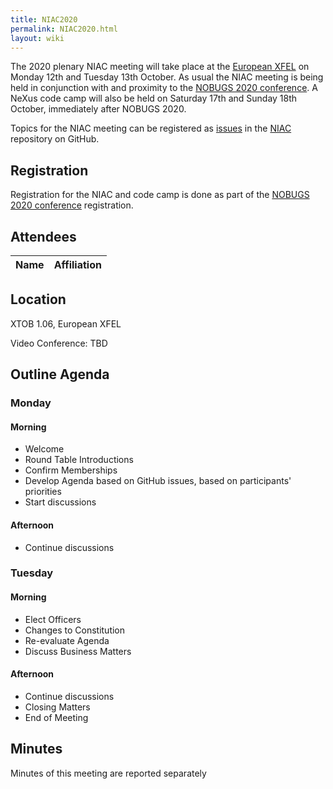 ```yaml
---
title: NIAC2020
permalink: NIAC2020.html
layout: wiki
---
```


The 2020 plenary NIAC meeting will take place at the [European XFEL](https://www.xfel.eu/) on  Monday 12th and Tuesday 13th October.
As usual the NIAC meeting is being held in conjunction with and proximity to the [NOBUGS 2020 conference](http://tiny.cc/nobugs2020).
A NeXus code camp will also be held on Saturday 17th and Sunday 18th October, immediately after NOBUGS 2020.

Topics for the NIAC meeting can be registered as
[issues](https://github.com/nexusformat/NIAC/issues) in the
[NIAC](https://github.com/nexusformat/NIAC) repository on GitHub.

## Registration

Registration for the NIAC and code camp is done as part of the [NOBUGS 2020 conference](http://tiny.cc/nobugs2020) registration.

## Attendees

Name|Affiliation
----|----

## Location

XTOB 1.06, European XFEL

Video Conference: TBD

## Outline Agenda

### Monday

#### Morning
* Welcome
* Round Table Introductions
* Confirm Memberships
* Develop Agenda based on GitHub issues, based on participants' priorities
* Start discussions

#### Afternoon
* Continue discussions

### Tuesday

#### Morning
* Elect Officers
* Changes to Constitution
* Re-evaluate Agenda
* Discuss Business Matters

#### Afternoon
* Continue discussions
* Closing Matters
* End of Meeting

## Minutes

Minutes of this meeting are reported separately
